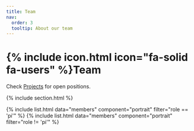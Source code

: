 ```yaml
---
title: Team
nav:
  order: 3
  tooltip: About our team
---
```


# {% include icon.html icon="fa-solid fa-users" %}Team

Check [Projects](../projects) for open positions.

{% include section.html %}

{% include list.html data="members" component="portrait" filter="role == 'pi'" %}
{% include list.html data="members" component="portrait" filter="role != 'pi'" %}

